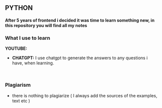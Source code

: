 ## PYTHON

#### After 5 years of frontend i decided it was time to learn something new, in this repository you will find all my notes

### What I use to learn

**YOUTUBE:**

- **CHATGPT:** I use chatgpt to generate the answers to any questions i have, when learning.

<br>

### Plagiarism

- there is nothing to plagiarize ( I always add the sources of the examples, text etc )
